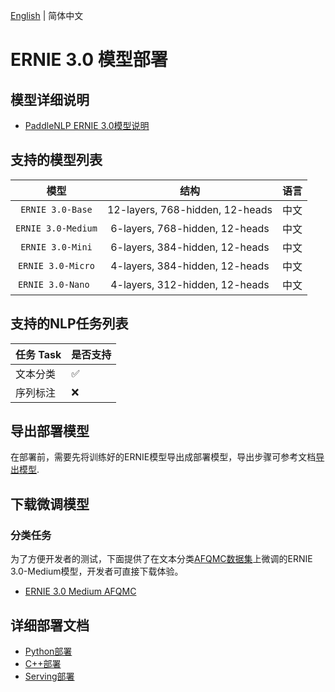 [English](README_EN.md) | 简体中文
# ERNIE 3.0 模型部署

## 模型详细说明
- [PaddleNLP ERNIE 3.0模型说明](https://github.com/PaddlePaddle/PaddleNLP/tree/release/2.4/model_zoo/ernie-3.0)

## 支持的模型列表

| 模型 |  结构  | 语言 |
| :---: | :--------: | :--------: |
| `ERNIE 3.0-Base`| 12-layers, 768-hidden, 12-heads | 中文 |
| `ERNIE 3.0-Medium`| 6-layers, 768-hidden, 12-heads | 中文 |
| `ERNIE 3.0-Mini`| 6-layers, 384-hidden, 12-heads | 中文 |
| `ERNIE 3.0-Micro`| 4-layers, 384-hidden, 12-heads | 中文 |
| `ERNIE 3.0-Nano `| 4-layers, 312-hidden, 12-heads | 中文 |

## 支持的NLP任务列表

| 任务 Task  |  是否支持   |
| :--------------- | ------- |
| 文本分类 | ✅ |
| 序列标注 | ❌ |

## 导出部署模型

在部署前，需要先将训练好的ERNIE模型导出成部署模型，导出步骤可参考文档[导出模型](https://github.com/PaddlePaddle/PaddleNLP/tree/release/2.4/model_zoo/ernie-3.0).

## 下载微调模型

### 分类任务

为了方便开发者的测试，下面提供了在文本分类[AFQMC数据集](https://bj.bcebos.com/paddlenlp/datasets/afqmc_public.zip)上微调的ERNIE 3.0-Medium模型，开发者可直接下载体验。

- [ERNIE 3.0 Medium AFQMC](https://bj.bcebos.com/fastdeploy/models/ernie-3.0/ernie-3.0-medium-zh-afqmc.tgz)

## 详细部署文档

- [Python部署](python)
- [C++部署](cpp)
- [Serving部署](serving)
